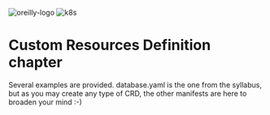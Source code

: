 ![oreilly-logo](./images/oreilly.png) ![k8s](./images/k8s.png)

# Custom Resources Definition chapter
Several examples are provided.
database.yaml is the one from the syllabus, but as you may create any type of CRD, the other manifests are here to broaden your mind :-)